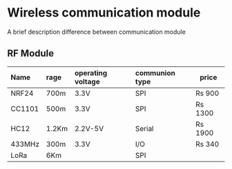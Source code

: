 
# Wireless communication module 

A brief description difference between communication module
## RF Module

|   **Name**   |**rage** |**operating voltage**|**communion type**| **price** |
| :----------- | :-------| :------------------ | :--------------- | --------- |
| NRF24        | 700m    |                3.3V |        SPI       | Rs 900    |
| CC1101       | 500m    |                3.3V |        SPI       | Rs 1300   |
| HC12         | 1.2Km   |             2.2V-5V |      Serial      | Rs 1900   |
| 433MHz       | 300m    |                3.3V |        I/O       | Rs 340    |
| LoRa         | 6Km     |                     | SPI



